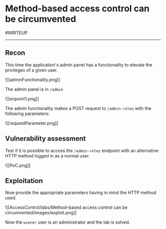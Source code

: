 # Method-based access control can be circumvented
#WRITEUP <hr>

## Recon

This time the application's admin panel has a functionality to elevate the privileges of a given user.

![[adminFunctionality.png]]

The admin panel is in `/admin`

![[enpoint1.png]]

The admin functionality makes a POST request to `/admin-roles` with the following parameters:

![[requestParameter.png]]

## Vulnerability assessment

Test if it is possible to access the `/admin-roles` endpoint with an alternative HTTP method logged in as a normal user.

![[PoC.png]]

## Exploitation

Now provide the appropriate parameters having in mind the HTTP method used.

![[AccessControl/labs/Method-based access control can be circumvented/images/exploit.png]]

Now the `wiener` user is an administrator and the lab is solved.